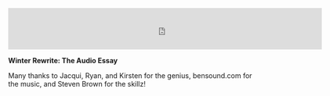 <article class="post audio">
<iframe allowtransparency="true" class="tumblr_audio_player tumblr_audio_player_172748690180" frameborder="0" height="85" scrolling="no" src="https://silverpip-blog.tumblr.com/post/172748690180/audio_player_iframe/silverpip-blog/tumblr_p6wirpqGyj1qhgmvs?audio_file=https%3A%2F%2Fa.tumblr.com%2Ftumblr_p6wirpqGyj1qhgmvso1.mp3&amp;color=white" width="640"></iframe>
<p><b>Winter Rewrite: The Audio Essay</b></p><p>Many thanks to Jacqui, Ryan, and Kirsten for the genius, bensound.com for the music, and Steven Brown for the skillz!<br/></p></article>